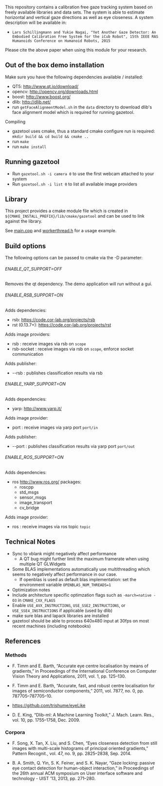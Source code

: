 This repository contains a calibration free gaze tracking system based on freely available libraries and data sets. The system is able to estimate horizontal and vertical gaze directions as well as eye closeness. A system description will be available in:
* `Lars Schillingmann and Yukie Nagai, "Yet Another Gaze Detector: An Embodied Calibration Free System for the iCub Robot", 15th IEEE RAS Humanoids Conference on Humanoid Robots, 2015`

Please cite the above paper when using this module for your research.

## Out of the box demo installation

Make sure you have the following dependencies available / installed:
* QT5: http://www.qt.io/download/
* opencv: http://opencv.org/downloads.html
* boost: http://www.boost.org/
* dlib: http://dlib.net/
* run `getFaceAlignmentModel.sh` in the `data` directory to download dlib's face alignment model which is required for running gazetool.

Compiling
* gazetool uses cmake, thus a standard cmake configure run is required:
`mkdir build && cd build && cmake ..`
* run `make`
* run `make install`

## Running gazetool
* Run `gazetool.sh -i camera 0` to use the first webcam attached to your system
* Run `gazetool.sh -i list 0` to list all available image providers

## Library

This project provides a cmake module file which is created in `${CMAKE_INSTALL_PREFIX}/lib/cmake/gazetool` and can be used to link against the  library.

See [main.cpp](./src/ui/main.cpp) and [workerthread.h](./src/lib/workerthread.h) for a usage example.

## Build options

The following options can be passed to cmake via the -D parameter:

###### ENABLE_QT_SUPPORT=OFF

Removes the qt dependency. The demo application will run without a gui.

###### ENABLE_RSB_SUPPORT=ON

Adds dependencies:
* rsb: https://code.cor-lab.org/projects/rsb
* rst (0.13.7+): https://code.cor-lab.org/projects/rst

Adds image providers:
* rsb <scope>: receive images via rsb on `scope`
* rsb-socket <scope>: receive images via rsb on `scope`, enforce socket
  communication

Adds publisher:
* --rsb <scope>: publishes classification results via rsb

###### ENABLE_YARP_SUPPORT=ON

Adds dependencies:
* yarp: http://www.yarp.it/

Adds image provider:
* port <port>: receive images via yarp port `port/in`

Adds publisher:
* --port <port>: publishes classification results via yarp port `port/out`

###### ENABLE_ROS_SUPPORT=ON

Adds dependencies:
* ros http://www.ros.org/ packages:
  * roscpp
  * std_msgs
  * sensor_msgs
  * image_transport
  * cv_bridge

Adds image provider:
* ros <topic>: receive images via ros topic `topic`

## Technical Notes

* Sync to vblank might negatively affect performance
  * A QT bug might further limit the maximum framerate when using multiple QT GLWidgets
* Some BLAS implementations automatically use multithreading which seems to negatively affect performance in our case.
  * If openblas is used as default blas implementation: set the environment variable `OPENBLAS_NUM_THREADS=1`
* Optimization notes
 * Include architecture specific optimzation flags such as `-march=native -O3` in `CMAKE_CXX_FLAGS`
 * Enable `USE_AVX_INSTRUCTIONS`, `USE_SSE2_INSTRUCTIONS`, or `USE_SSE4_INSTRUCTIONS` if applicable (used by dlib)
 * make sure blas and lapack libraries are installed
 * gazetool should be able to process 640x480 input at 30fps on most recent machines (including notebooks)

## References

### Methods

* F. Timm and E. Barth, “Accurate eye centre localisation by means of gradients,” in Proceedings of the International Conference on Computer Vision Theory and Applications, 2011, vol. 1, pp. 125–130.

* F. Timm and E. Barth, “Accurate, fast, and robust centre localisation for images of semiconductor components,” 2011, vol. 7877, no. 0, pp. 787705–787705–10.

* https://github.com/trishume/eyeLike

* D. E. King, “Dlib-ml: A Machine Learning Toolkit,” J. Mach. Learn. Res., vol. 10, pp. 1755–1758, Dec. 2009.

### Corpora

* F. Song, X. Tan, X. Liu, and S. Chen, “Eyes closeness detection from still images with multi-scale histograms of principal oriented gradients,” Pattern Recognit., vol. 47, no. 9, pp. 2825–2838, Sep. 2014.

* B. A. Smith, Q. Yin, S. K. Feiner, and S. K. Nayar, “Gaze locking: passive eye contact detection for human-object interaction,” in Proceedings of the 26th annual ACM symposium on User interface software and technology - UIST ’13, 2013, pp. 271–280.
